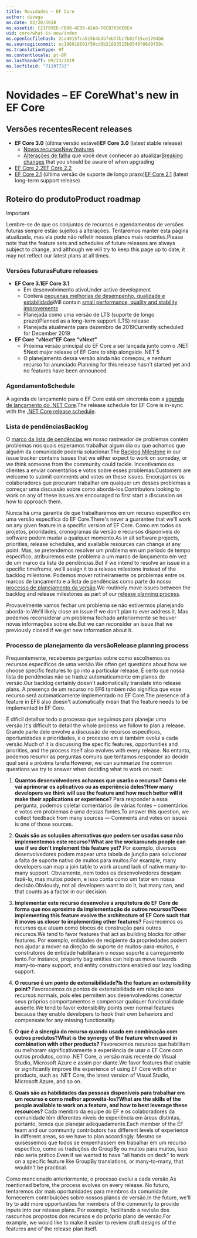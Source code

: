 ```yaml
---
title: Novidades – EF Core
author: divega
ms.date: 02/20/2018
ms.assetid: C21F89EE-FB08-4ED9-A2A0-76CB7656E6E4
uid: core/what-is-new/index
ms.openlocfilehash: 2ca4915fca515b4bdbfeb77bc7b02f15ce1704b6
ms.sourcegitcommit: ec196918691f50cd0b21693515b0549f06d9f39c
ms.translationtype: HT
ms.contentlocale: pt-BR
ms.lasthandoff: 09/23/2019
ms.locfileid: "71197733"
---
```

# <a name="whats-new-in-ef-core"></a><span data-ttu-id="4480a-102">Novidades – EF Core</span><span class="sxs-lookup"><span data-stu-id="4480a-102">What's new in EF Core</span></span>

## <a name="recent-releases"></a><span data-ttu-id="4480a-103">Versões recentes</span><span class="sxs-lookup"><span data-stu-id="4480a-103">Recent releases</span></span>

- <span data-ttu-id="4480a-104">**EF Core 3.0** (última versão estável)</span><span class="sxs-lookup"><span data-stu-id="4480a-104">**EF Core 3.0** (latest stable release)</span></span> 
  - [<span data-ttu-id="4480a-105">Novos recursos</span><span class="sxs-lookup"><span data-stu-id="4480a-105">New features</span></span>](xref:core/what-is-new/ef-core-3.0/index) 
  - <span data-ttu-id="4480a-106">[Alterações de falha](xref:core/what-is-new/ef-core-3.0/breaking-changes) que você deve conhecer ao atualizar</span><span class="sxs-lookup"><span data-stu-id="4480a-106">[Breaking changes](xref:core/what-is-new/ef-core-3.0/breaking-changes) that you should be aware of when upgrading</span></span>
- [<span data-ttu-id="4480a-107">EF Core 2.2</span><span class="sxs-lookup"><span data-stu-id="4480a-107">EF Core 2.2</span></span>](xref:core/what-is-new/ef-core-2.2)
- <span data-ttu-id="4480a-108">[EF Core 2.1](xref:core/what-is-new/ef-core-2.1) (última versão de suporte de longo prazo)</span><span class="sxs-lookup"><span data-stu-id="4480a-108">[EF Core 2.1](xref:core/what-is-new/ef-core-2.1) (latest long-term support release)</span></span>

## <a name="product-roadmap"></a><span data-ttu-id="4480a-109">Roteiro do produto</span><span class="sxs-lookup"><span data-stu-id="4480a-109">Product roadmap</span></span>

> [!IMPORTANT]
> <span data-ttu-id="4480a-110">Lembre-se de que os conjuntos de recursos e agendamentos de versões futuras sempre estão sujeitos a alterações. Tentaremos manter esta página atualizada, mas ela pode não refletir nossos planos mais recentes.</span><span class="sxs-lookup"><span data-stu-id="4480a-110">Please note that the feature sets and schedules of future releases are always subject to change, and although we will try to keep this page up to date, it may not reflect our latest plans at all times.</span></span>

### <a name="future-releases"></a><span data-ttu-id="4480a-111">Versões futuras</span><span class="sxs-lookup"><span data-stu-id="4480a-111">Future releases</span></span>

- <span data-ttu-id="4480a-112">**EF Core 3.1**</span><span class="sxs-lookup"><span data-stu-id="4480a-112">**EF Core 3.1**</span></span>  
  - <span data-ttu-id="4480a-113">Em desenvolvimento ativo</span><span class="sxs-lookup"><span data-stu-id="4480a-113">Under active development</span></span>
  - <span data-ttu-id="4480a-114">Conterá [pequenas melhorias de desempenho, qualidade e estabilidade](https://github.com/aspnet/EntityFrameworkCore/issues?q=is%3Aopen+is%3Aissue+milestone%3A3.1.0+sort%3Areactions-desc)</span><span class="sxs-lookup"><span data-stu-id="4480a-114">Will contain [small performance, quality and stability improvements](https://github.com/aspnet/EntityFrameworkCore/issues?q=is%3Aopen+is%3Aissue+milestone%3A3.1.0+sort%3Areactions-desc)</span></span>
  - <span data-ttu-id="4480a-115">Planejada como uma versão de LTS (suporte de longo prazo)</span><span class="sxs-lookup"><span data-stu-id="4480a-115">Planned as a long-term support (LTS) release</span></span>
  - <span data-ttu-id="4480a-116">Planejada atualmente para dezembro de 2019</span><span class="sxs-lookup"><span data-stu-id="4480a-116">Currently scheduled for December 2019</span></span>
- <span data-ttu-id="4480a-117">**EF Core "vNext"**</span><span class="sxs-lookup"><span data-stu-id="4480a-117">**EF Core "vNext"**</span></span>   
  - <span data-ttu-id="4480a-118">Próxima versão principal do EF Core a ser lançada junto com o .NET 5</span><span class="sxs-lookup"><span data-stu-id="4480a-118">Next major release of EF Core to ship alongside .NET 5</span></span>
  - <span data-ttu-id="4480a-119">O planejamento dessa versão ainda não começou, e nenhum recurso foi anunciado.</span><span class="sxs-lookup"><span data-stu-id="4480a-119">Planning for this release hasn't started yet and no features have been announced.</span></span>  

### <a name="schedule"></a><span data-ttu-id="4480a-120">Agendamento</span><span class="sxs-lookup"><span data-stu-id="4480a-120">Schedule</span></span>

<span data-ttu-id="4480a-121">A agenda de lançamento para o EF Core está em sincronia com a [agenda de lançamento do .NET Core](https://github.com/dotnet/core/blob/master/roadmap.md).</span><span class="sxs-lookup"><span data-stu-id="4480a-121">The release schedule for EF Core is in-sync with the [.NET Core release schedule](https://github.com/dotnet/core/blob/master/roadmap.md).</span></span>

### <a name="backlog"></a><span data-ttu-id="4480a-122">Lista de pendências</span><span class="sxs-lookup"><span data-stu-id="4480a-122">Backlog</span></span>

<span data-ttu-id="4480a-123">O [marco da lista de pendências](https://github.com/aspnet/EntityFrameworkCore/issues?q=is%3Aopen+is%3Aissue+milestone%3ABacklog+sort%3Areactions-%2B1-desc) em nosso rastreador de problemas contém problemas nos quais esperamos trabalhar algum dia ou que achamos que alguém da comunidade poderia solucionar.</span><span class="sxs-lookup"><span data-stu-id="4480a-123">The [Backlog Milestone](https://github.com/aspnet/EntityFrameworkCore/issues?q=is%3Aopen+is%3Aissue+milestone%3ABacklog+sort%3Areactions-%2B1-desc) in our issue tracker contains issues that we either expect to work on someday, or we think someone from the community could tackle.</span></span>
<span data-ttu-id="4480a-124">Incentivamos os clientes a enviar comentários e votos sobre esses problemas.</span><span class="sxs-lookup"><span data-stu-id="4480a-124">Customers are welcome to submit comments and votes on these issues.</span></span>
<span data-ttu-id="4480a-125">Encorajamos os colaboradores que procuram trabalhar em qualquer um desses problemas a começar uma discussão sobre como abordá-los.</span><span class="sxs-lookup"><span data-stu-id="4480a-125">Contributors looking to work on any of these issues are encouraged to first start a discussion on how to approach them.</span></span>

<span data-ttu-id="4480a-126">Nunca há uma garantia de que trabalharemos em um recurso específico em uma versão específica do EF Core.</span><span class="sxs-lookup"><span data-stu-id="4480a-126">There's never a guarantee that we'll work on any given feature in a specific version of EF Core.</span></span>
<span data-ttu-id="4480a-127">Como em todos os projetos, prioridades, cronogramas da versão e recursos disponíveis do software podem mudar a qualquer momento.</span><span class="sxs-lookup"><span data-stu-id="4480a-127">As in all software projects, priorities, release schedules, and available resources can change at any point.</span></span>
<span data-ttu-id="4480a-128">Mas, se pretendemos resolver um problema em um período de tempo específico, atribuiremos este problema a um marco de lançamento em vez de um marco da lista de pendências.</span><span class="sxs-lookup"><span data-stu-id="4480a-128">But if we intend to resolve an issue in a specific timeframe, we'll assign it to a release milestone instead of the backlog milestone.</span></span>
<span data-ttu-id="4480a-129">Podemos mover rotineiramente os problemas entre os marcos de lançamento e a lista de pendências como parte do nosso [processo de planejamento da versão](#release-planning-process).</span><span class="sxs-lookup"><span data-stu-id="4480a-129">We routinely move issues between the backlog and release milestones as part of our [release planning process](#release-planning-process).</span></span>

<span data-ttu-id="4480a-130">Provavelmente vamos fechar um problema se não estivermos planejando abordá-lo.</span><span class="sxs-lookup"><span data-stu-id="4480a-130">We'll likely close an issue if we don't plan to ever address it.</span></span>
<span data-ttu-id="4480a-131">Mas podemos reconsiderar um problema fechado anteriormente se houver novas informações sobre ele.</span><span class="sxs-lookup"><span data-stu-id="4480a-131">But we can reconsider an issue that we previously closed if we get new information about it.</span></span>

### <a name="release-planning-process"></a><span data-ttu-id="4480a-132">Processo de planejamento da versão</span><span class="sxs-lookup"><span data-stu-id="4480a-132">Release planning process</span></span>

<span data-ttu-id="4480a-133">Frequentemente, recebemos perguntas sobre como escolhemos os recursos específicos de uma versão.</span><span class="sxs-lookup"><span data-stu-id="4480a-133">We often get questions about how we choose specific features to go into a particular release.</span></span>
<span data-ttu-id="4480a-134">É certo que nossa lista de pendências não se traduz automaticamente em planos de versão.</span><span class="sxs-lookup"><span data-stu-id="4480a-134">Our backlog certainly doesn't automatically translate into release plans.</span></span>
<span data-ttu-id="4480a-135">A presença de um recurso no EF6 também não significa que esse recurso será automaticamente implementado no EF Core.</span><span class="sxs-lookup"><span data-stu-id="4480a-135">The presence of a feature in EF6 also doesn't automatically mean that the feature needs to be implemented in EF Core.</span></span>

<span data-ttu-id="4480a-136">É difícil detalhar todo o processo que seguimos para planejar uma versão.</span><span class="sxs-lookup"><span data-stu-id="4480a-136">It's difficult to detail the whole process we follow to plan a release.</span></span>
<span data-ttu-id="4480a-137">Grande parte dele envolve a discussão de recursos específicos, oportunidades e prioridades, e o processo em si também evolui a cada versão.</span><span class="sxs-lookup"><span data-stu-id="4480a-137">Much of it is discussing the specific features, opportunities and priorities, and the process itself also evolves with every release.</span></span>
<span data-ttu-id="4480a-138">No entanto, podemos resumir as perguntas comuns que tentamos responder ao decidir qual será a próxima tarefa:</span><span class="sxs-lookup"><span data-stu-id="4480a-138">However, we can summarize the common questions we try to answer when deciding what to work on next:</span></span>

1. <span data-ttu-id="4480a-139">**Quantos desenvolvedores achamos que usarão o recurso? Como ele vai aprimorar os aplicativos ou as experiência deles?**</span><span class="sxs-lookup"><span data-stu-id="4480a-139">**How many developers we think will use the feature and how much better will it make their applications or experience?**</span></span> <span data-ttu-id="4480a-140">Para responder a essa pergunta, podemos coletar comentários de várias fontes – comentários e votos em problemas é uma dessas fontes.</span><span class="sxs-lookup"><span data-stu-id="4480a-140">To answer this question, we collect feedback from many sources — Comments and votes on issues is one of those sources.</span></span>

2. <span data-ttu-id="4480a-141">**Quais são as soluções alternativas que podem ser usadas caso não implementemos este recurso?**</span><span class="sxs-lookup"><span data-stu-id="4480a-141">**What are the workarounds people can use if we don't implement this feature yet?**</span></span> <span data-ttu-id="4480a-142">Por exemplo, diversos desenvolvedores podem mapear uma tabela de junção para solucionar a falta de suporte nativo de muitos para muitos.</span><span class="sxs-lookup"><span data-stu-id="4480a-142">For example, many developers can map a join table to work around lack of native many-to-many support.</span></span> <span data-ttu-id="4480a-143">Obviamente, nem todos os desenvolvedores desejam fazê-lo, mas muitos podem, e isso conta como um fator em nossa decisão.</span><span class="sxs-lookup"><span data-stu-id="4480a-143">Obviously, not all developers want to do it, but many can, and that counts as a factor in our decision.</span></span>

3. <span data-ttu-id="4480a-144">**Implementar este recurso desenvolve a arquitetura do EF Core de forma que nos aproxime da implementação de outros recursos?**</span><span class="sxs-lookup"><span data-stu-id="4480a-144">**Does implementing this feature evolve the architecture of EF Core such that it moves us closer to implementing other features?**</span></span> <span data-ttu-id="4480a-145">Favorecemos os recursos que atuam como blocos de construção para outros recursos.</span><span class="sxs-lookup"><span data-stu-id="4480a-145">We tend to favor features that act as building blocks for other features.</span></span> <span data-ttu-id="4480a-146">Por exemplo, entidades de recipiente da propriedades podem nos ajudar a mover na direção do suporte de muitos-para-muitos, e construtores de entidade habilitaram o nosso suporte a carregamento lento.</span><span class="sxs-lookup"><span data-stu-id="4480a-146">For instance, property bag entities can help us move towards many-to-many support, and entity constructors enabled our lazy loading support.</span></span>

4. <span data-ttu-id="4480a-147">**O recurso é um ponto de extensibilidade?**</span><span class="sxs-lookup"><span data-stu-id="4480a-147">**Is the feature an extensibility point?**</span></span> <span data-ttu-id="4480a-148">Favorecemos os pontos de extensibilidade em relação aos recursos normais, pois eles permitem aos desenvolvedores conectar seus próprios comportamentos e compensar qualquer funcionalidade ausente.</span><span class="sxs-lookup"><span data-stu-id="4480a-148">We tend to favor extensibility points over normal features because they enable developers to hook their own behaviors and compensate for any missing functionality.</span></span>

5. <span data-ttu-id="4480a-149">**O que é a sinergia do recurso quando usado em combinação com outros produtos?**</span><span class="sxs-lookup"><span data-stu-id="4480a-149">**What is the synergy of the feature when used in combination with other products?**</span></span> <span data-ttu-id="4480a-150">Favorecemos recursos que habilitam ou melhoram significativamente a experiência de usar o EF Core com outros produtos, como .NET Core, a versão mais recente do Visual Studio, Microsoft Azure e assim por diante.</span><span class="sxs-lookup"><span data-stu-id="4480a-150">We favor features that enable or significantly improve the experience of using EF Core with other products, such as .NET Core, the latest version of Visual Studio, Microsoft Azure, and so on.</span></span>

6. <span data-ttu-id="4480a-151">**Quais são as habilidades das pessoas disponíveis para trabalhar em um recurso e como melhor aproveitá-los?**</span><span class="sxs-lookup"><span data-stu-id="4480a-151">**What are the skills of the people available to work on a feature, and how to best leverage these resources?**</span></span> <span data-ttu-id="4480a-152">Cada membro da equipe do EF e os colaboradores da comunidade têm diferentes níveis de experiência em áreas distintas, portanto, temos que planejar adequadamente.</span><span class="sxs-lookup"><span data-stu-id="4480a-152">Each member of the EF team and our community contributors has different levels of experience in different areas, so we have to plan accordingly.</span></span> <span data-ttu-id="4480a-153">Mesmo se quiséssemos que todos se empenhassem em trabalhar em um recurso específico, como as traduções do GroupBy ou muitos para muitos, isso não seria prático.</span><span class="sxs-lookup"><span data-stu-id="4480a-153">Even if we wanted to have "all hands on deck" to work on a specific feature like GroupBy translations, or many-to-many, that wouldn't be practical.</span></span>

<span data-ttu-id="4480a-154">Como mencionado anteriormente, o processo evolui a cada versão.</span><span class="sxs-lookup"><span data-stu-id="4480a-154">As mentioned before, the process evolves on every release.</span></span>
<span data-ttu-id="4480a-155">No futuro, tentaremos dar mais oportunidades para membros da comunidade fornecerem contribuições sobre nossos planos de versão.</span><span class="sxs-lookup"><span data-stu-id="4480a-155">In the future, we'll try to add more opportunities for members of the community to provide inputs into our release plans.</span></span>
<span data-ttu-id="4480a-156">Por exemplo, facilitando a revisão dos rascunhos propostos dos recursos e do próprio plano de versão.</span><span class="sxs-lookup"><span data-stu-id="4480a-156">For example, we would like to make it easier to review draft designs of the features and of the release plan itself.</span></span>